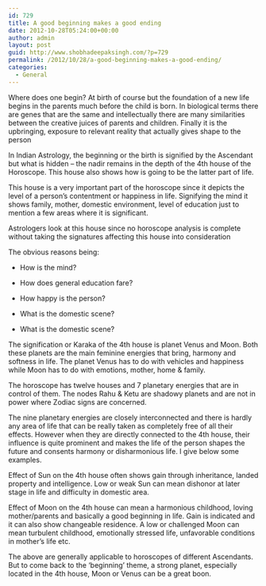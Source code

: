 ```yaml
---
id: 729
title: A good beginning makes a good ending
date: 2012-10-28T05:24:00+00:00
author: admin
layout: post
guid: http://www.shobhadeepaksingh.com/?p=729
permalink: /2012/10/28/a-good-beginning-makes-a-good-ending/
categories:
  - General
---
```

Where does one begin? At birth of course but the foundation of a new life begins in the parents much before the child is born. In biological terms there are genes that are the same and intellectually there are many similarities between the creative juices of parents and children. Finally it is the upbringing, exposure to relevant reality that actually gives shape to the person
  
In Indian Astrology, the beginning or the birth is signified by the Ascendant but what is hidden &#8211; the nadir remains in the depth of the 4th house of the Horoscope. This house also shows how is going to be the latter part of life.
  
This house is a very important part of the horoscope since it depicts the level of a person&#8217;s contentment or happiness in life. Signifying the mind it shows family, mother, domestic environment, level of education just to mention a few areas where it is significant.
  
Astrologers look at this house since no horoscope analysis is complete without taking the signatures affecting this house into consideration
  
The obvious reasons being:

* How is the mind?
      
* How does general education fare?
      
* How happy is the person?
      
* What is the domestic scene?
      
* What is the domestic scene?

The signification or Karaka of the 4th house is planet Venus and Moon. Both these planets are the main feminine energies that bring, harmony and softness in life. The planet Venus has to do with vehicles and happiness while Moon has to do with emotions, mother, home & family.
  
The horoscope has twelve houses and 7 planetary energies that are in control of them. The nodes Rahu & Ketu are shadowy planets and are not in power where Zodiac signs are concerned.
  
The nine planetary energies are closely interconnected and there is hardly any area of life that can be really taken as completely free of all their effects. However when they are directly connected to the 4th house, their influence is quite prominent and makes the life of the person shapes the future and consents harmony or disharmonious life. I give below some examples.
  
Effect of Sun on the 4th house often shows gain through inheritance, landed property and intelligence. Low or weak Sun can mean dishonor at later stage in life and difficulty in domestic area.
  
Effect of Moon on the 4th house can mean a harmonious childhood, loving mother/parents and basically a good beginning in life. Gain is indicated and it can also show changeable residence. A low or challenged Moon can mean turbulent childhood, emotionally stressed life, unfavorable conditions in mother&#8217;s life etc.
  
The above are generally applicable to horoscopes of different Ascendants. But to come back to the &#8216;beginning&#8217; theme, a strong planet, especially located in the 4th house, Moon or Venus can be a great boon.